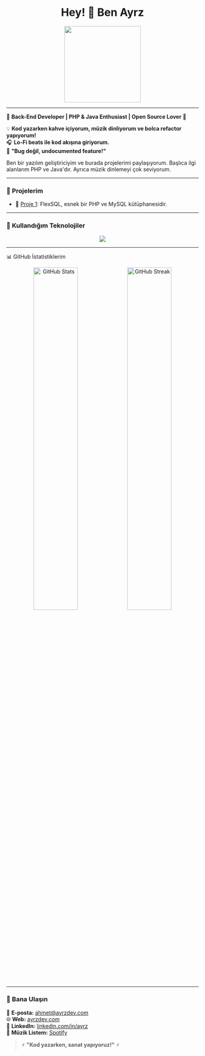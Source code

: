 <h1 align="center">Hey! 👋 Ben Ayrz</h1>

<div align="center">
  <img src="https://media.giphy.com/media/3o7abKhOpu0NwenH3O/giphy.gif" width="200"/>
</div>

---

🚀 **Back-End Developer | PHP & Java Enthusiast | Open Source Lover** 🚀  

💡 **Kod yazarken kahve içiyorum, müzik dinliyorum ve bolca refactor yapıyorum!**  
🎧 **Lo-Fi beats ile kod akışına giriyorum.**  
📌 **"Bug değil, undocumented feature!"**  

Ben bir yazılım geliştiriciyim ve burada projelerimi paylaşıyorum. Başlıca ilgi alanlarım PHP ve Java'dır. Ayrıca müzik dinlemeyi çok seviyorum.

---

### 🚀 Projelerim  

- 📁 [Proje 1](https://github.com/kullanici/proje1): FlexSQL, esnek bir PHP ve MySQL kütüphanesidir.

---

### 🔧 Kullandığım Teknolojiler  

<p align="center">
  <img src="https://skillicons.dev/icons?i=php,java,js,python,cs,mysql,mongodb,html,css,bootstrap" />
</p>

---

📊 GitHub İstatistiklerim
<div align="center"> 
 
 <img src="https://github-readme-stats.vercel.app/api?username=ayrzdev&show_icons=true&theme=radical&hide_border=true&count_private=true&bg_color=000000&title_color=e7ffae&text_color=fff&border_radius=20&icon_color=fff&rank_icon=github&locale=tr&custom_title=İstatistiklerim&show_owner=false" width="48%" alt="GitHub Stats" /> 
 <img src="https://github-readme-streak-stats.herokuapp.com?user=AyrzDev&theme=dark&hide_border=true&border_radius=20&locale=tr&card_height=208&background=000000&sideNums=EBD20C&ring=DD0000&sideLabels=EB002F&currStreakNum=EBEBEB&currStreakLabel=EB002F&excludeDaysLabel=EB0000&fire=980000" width="48%" alt="GitHub Streak" />
</div>

---

### 💬 Bana Ulaşın  

📧 **E-posta:** ahmet@ayrzdev.com  
🌐 **Web:** [ayrzdev.com](https://ayrzdev.com)  
💼 **LinkedIn:** [linkedin.com/in/ayrz](https://www.linkedin.com/in/ayrz)  
🎵 **Müzik Listem:** [Spotify](https://open.spotify.com/user/ayrzdev)  

> ⚡ **"Kod yazarken, sanat yapıyoruz!"** ⚡  
